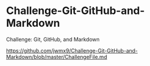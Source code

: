 # Challenge-Git-GitHub-and-Markdown
Challenge: Git, GitHub, and Markdown

https://github.com/jwmx9/Challenge-Git-GitHub-and-Markdown/blob/master/ChallengeFile.md
